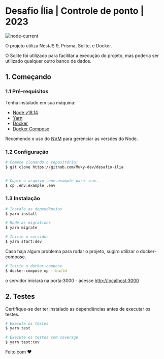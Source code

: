 # Desafio Ília | Controle de ponto | 2023

![node-current](https://img.shields.io/node/v/latest)

O projeto utiliza NestJS 9, Prisma, Sqlite, e Docker.

O Sqlite foi utilizado para facilitar a execução do projeto, mas poderia ser utilizado qualquer outro banco de dados.

## 1. Começando

### 1.1 Pré-requisitos

Tenha instalado em sua máquina:

- [Node v18.14](https://nodejs.org/en/)
- [Yarn](https://yarnpkg.com/)
- [Docker](https://www.docker.com/)
- [Docker Compose](https://docs.docker.com/compose/)

Recomendo o uso do [NVM](https://github.com/nvm-sh/nvm) para gerenciar as versões do Node.

### 1.2 Configuração

```bash
# Comece clonando o repositório:
$ git clone https://github.com/Muky-dev/desafio-ilia


# Copie o arquivo .env.example para .env.
$ cp .env.example .env
```

### 1.3 Instalação

```bash
# Instale as dependências
$ yarn install

# Rode as migrations
$ yarn migrate

# Inicie o servidor
$ yarn start:dev
```

Caso haja algum problema para rodar o projeto, sugiro utilizar o docker-compose.

```bash
# Inicie o docker-compose
$ docker-compose up --build
```

o servidor iniciará na porta:3000 - acesse <http://localhost:3000>

## 2. Testes

Certifique-se der ter instalado as dependências antes de executar os testes.

```bash
# Execute os testes
$ yarn test

# Execute os testes com coverage
$ yarn test:cov
```

Feito com ♥
